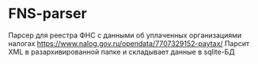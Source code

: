 # FNS-parser

Парсер для реестра ФНС с данными об уплаченных организациями налогах https://www.nalog.gov.ru/opendata/7707329152-paytax/
Парсит XML в разархивированной папке и складывает данные в sqlite-БД
